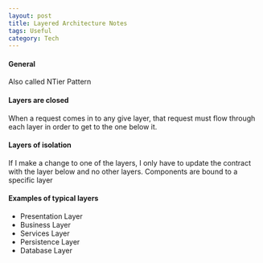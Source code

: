 ```yaml
---
layout: post
title: Layered Architecture Notes
tags: Useful
category: Tech
---
```


#### General ####

Also called NTier Pattern

#### Layers are closed ####

When a request comes in to any give layer, that request must flow through each layer in order to get to the one below it.

#### Layers of isolation ####

If I make a change to one of the layers, I only have to update the contract with the layer below and no other layers. Components are bound to a specific layer
 
#### Examples of typical layers ####

- Presentation Layer  
- Business Layer  
- Services Layer  
- Persistence Layer  
- Database Layer  

